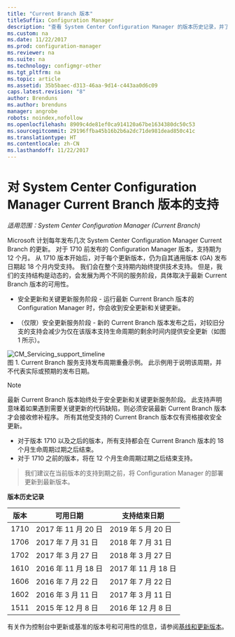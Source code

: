 ```yaml
---
title: "Current Branch 版本"
titleSuffix: Configuration Manager
description: "查看 System Center Configuration Manager 的版本历史记录，并了解有关提供的各个服务阶段。"
ms.custom: na
ms.date: 11/22/2017
ms.prod: configuration-manager
ms.reviewer: na
ms.suite: na
ms.technology: configmgr-other
ms.tgt_pltfrm: na
ms.topic: article
ms.assetid: 35b5baec-d313-46aa-9d14-c443aa0d6c09
caps.latest.revision: "8"
author: Brenduns
ms.author: brenduns
manager: angrobe
robots: noindex,nofollow
ms.openlocfilehash: 8909c4de81ef0ca914120a67be1634380dc50c53
ms.sourcegitcommit: 29196ffba45b16b2b6a2dc71de981dead850c41c
ms.translationtype: HT
ms.contentlocale: zh-CN
ms.lasthandoff: 11/22/2017
---
```

# <a name="support-for-system-center-configuration-manager-current-branch-versions"></a>对 System Center Configuration Manager Current Branch 版本的支持

*适用范围：System Center Configuration Manager (Current Branch)*

Microsoft 计划每年发布几次 System Center Configuration Manager Current Branch 的更新。 对于 1710 前发布的 Configuration Manager 版本，支持期为 12 个月。 从 1710 版本开始后，对于每个更新版本，仍为自其通用版本 (GA) 发布日期起 18 个月内受支持。 我们会在整个支持期内始终提供技术支持。 但是，我们的支持结构是动态的，会发展为两个不同的服务阶段，具体取决于最新 Current Branch 版本的可用性。  

-   安全更新和关键更新服务阶段 - 运行最新 Current Branch 版本的 Configuration Manager 时，你会收到安全更新和关键更新。  

-   （仅限）安全更新服务阶段 - 新的 Current Branch 版本发布之后，对较旧分支的支持会减少为仅在该版本支持生命周期的剩余时间内提供安全更新（如图 1 所示）。  

 ![CM&#95;Servicing&#95;support&#95;timeline](media/CM_Servicing_support_timeline1.png "CM_Servicing_support_timeline")  
图 1. Current Branch 服务支持发布周期重叠示例。 此示例用于说明该周期，并不代表实际或预期的发布日期。

> [!NOTE]  
>  最新 Current Branch 版本始终处于安全更新和关键更新服务阶段。 此支持声明意味着如果遇到需要关键更新的代码缺陷，则必须安装最新 Current Branch 版本才会接收修补程序。 所有其他受支持的 Current Branch 版本仅有资格接收安全更新。
> - 对于版本 1710 以及之后的版本，所有支持都会在 Current Branch 版本的 18 个月生命周期过期之后结束。
> - 对于 1710 之前的版本，将在 12 个月生命周期过期之后结束支持。

> 我们建议在当前版本的支持到期之前，将 Configuration Manager 的部署更新到最新版本。

 **版本历史记录**  

|版本 |可用日期 |支持结束日期|  
|-------------|-----------------------|----------------------|  
|1710|2017 年 11 月 20 日|2019 年 5 月 20 日 |
|1706|2017 年 7 月 31 日|2018 年 7 月 31 日|
|1702|2017 年 3 月 27 日|2018 年 3 月 27 日|
|1610|2016 年 11 月 18 日|2017 年 11 月 18 日|
|1606|2016 年 7 月 22 日| 2017 年 7 月 22 日|
|1602|2016 年 3 月 11 日|2017 年 3 月 11 日|
|1511|2015 年 12 月 8 日|2016 年 12 月 8 日|  




有关作为控制台中更新或基准的版本号和可用性的信息，请参阅[基线和更新版本](/sccm/core/servers/manage/updates#a-namebkmkbaselinesa-baseline-and-update-versions)。
